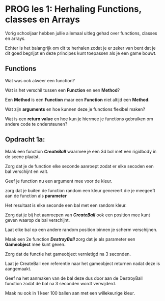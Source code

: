 # PROG les 1: Herhaling Functions, classes en Arrays

Vorig schooljaar hebben jullie allemaal uitleg gehad over functions, classes en arrays.

Echter is het balangrijk om dit te herhalen zodat je er zeker van bent dat je dit goed begrijpt en deze principes kunt toepassen als je een game bouwt.

## Functions

Wat was ook alweer een function?

Wat is het verschil tussen een **Function** en een **Method**?

Een **Method** is een **Function** maar een **Function** niet altijd een **Method**.

Wat zijn **arguments** en hoe kunnen deze je functions flexibel maken?

Wat is een **return value** en hoe kun je hiermee je functions gebruiken om andere code te ondersteunen?

## Opdracht 1a:

Maak een function **_CreateBall_** waarmee je een 3d bol met een rigidbody in de scene plaatst.

Zorg dat je de function elke seconde aanroept zodat er elke secoden een bal verschijnt en valt.

Geef je function nu een argument mee voor de kleur.

zorg dat je buiten de function random een kleur genereert die je meegeeft aan de function als **parameter**

Het resultaat is elke seconde een bal met een random kleur.

Zorg dat je bij het aanroepen van **_CreateBall_** ook een position mee kunt geven waarop de bal verschijnt.

Laat elke bal op een andere random position binnen je scherm verschijnen.

Maak een 2e function **_DestroyBall_** zorg dat je als parameter een **Gameobject** mee kunt geven.

Zorg dat de functie het gameobject vernietigd na 3 seconden.

Laat je CreateBall een referentie naar het gameobject returnen nadat deze is aangemaakt.

Geef na het aanmaken van de bal deze dus door aan de DestroyBall function zodat de bal na 3 seconden wordt verwijderd.

Maak nu ook in 1 keer 100 ballen aan met een willekeurige kleur.
